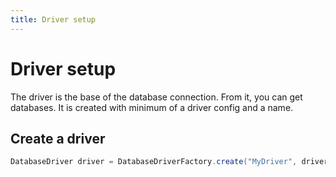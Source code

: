 ```yaml
---
title: Driver setup
---
```


# Driver setup

The driver is the base of the database connection. From it, you can get databases. It is created with minimum of a
driver config and a name.

## Create a driver

````java
DatabaseDriver driver = DatabaseDriverFactory.create("MyDriver", driverConfig, logger);
````